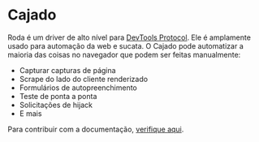 # Cajado

Roda é um driver de alto nível para [DevTools Protocol](https://chromedevtools.github.io/devtools-protocol). Ele é amplamente usado para automação da web e sucata. O Cajado pode automatizar a maioria das coisas no navegador que podem ser feitas manualmente:

- Capturar capturas de página
- Scrape do lado do cliente renderizado
- Formulários de autopreenchimento
- Teste de ponta a ponta
- Solicitações de hijack
- E mais

Para contribuir com a documentação, [verifique aqui](contribute-doc.md).
